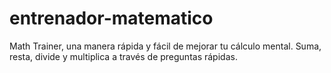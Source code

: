 # entrenador-matematico
Math Trainer, una manera rápida y fácil de mejorar tu cálculo mental. Suma, resta, divide y multiplica a través de preguntas rápidas.
